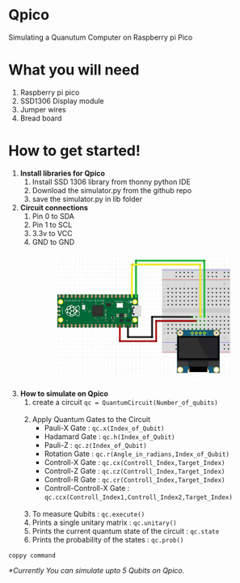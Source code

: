 # Qpico
Simulating a Quanutum Computer on Raspberry pi Pico

# What you will need
<ol><li>Raspberry pi pico</li>
  <li>SSD1306 Display module</li>
  <li>Jumper wires</li>
  <li>Bread board</li></ol>

# How to get started!
<ol>
 

  <li>
    <b>Install libraries for Qpico</b> 
    <ol><li>Install SSD 1306 library from thonny python IDE</li>
    <li>Download the simulator.py from the github repo</li>
    <li>save the simulator.py in lib folder </li>
    </ol> 
  </li>
  
  
  <li><b>Circuit connections</b> <ol>
    <li>Pin 0 to SDA</li>
    <li>Pin 1 to SCL</li>
    <li>3.3v to VCC</li>
    <li>GND to GND</li>
    </ol> 
  </li>
  
   <p align="center">
  <img src="pico circuit.jpg" width="350" title="Circuit Diagram"
</p>

  
  
  <li>
    <b>How to simulate on Qpico</b> 
    <ol><li>create a circuit <code>qc = QuantumCircuit(Number_of_qubits)</code></li>
    <br><li>Apply Quantum Gates to the Circuit 
  <ul><li>Pauli-X Gate : <code>qc.x(Index_of_Qubit)</code></li>
  <li>Hadamard Gate : <code>qc.h(Index_of_Qubit)</code></li> 
  <li>Pauli-Z : <code>qc.z(Index_of_Qubit)</code></li> 
  <li>Rotation Gate : <code>qc.r(Angle_in_radians,Index_of_Qubit)</code></li> 
  <li>Controll-X Gate : <code>qc.cx(Controll_Index,Target_Index)</code></li>
  <li>Controll-Z Gate : <code>qc.cz(Controll_Index,Target_Index)</code></li>
  <li>Controll-R Gate : <code>qc.cr(Controll_Index,Target_Index)</code></li> 
  <li>Controll-Controll-X Gate : <code>qc.ccx(Controll_Index1,Controll_Index2,Target_Index)</code></li></ul>
  </li></br>
    <li>To measure Qubits : <code>qc.execute()</code></li>
    <li>Prints a single unitary matrix : <code>qc.unitary()</code></li>
    <li>Prints the current quantum state of the circuit : <code>qc.state</code></li>
    <li>Prints the probability of the states : <code>qc.prob()</code></li>
    </ol> 
  </li>
  
  
  
 
</ol>


<pre><code>coppy command</code></pre>
  
  <em>*Currently You can simulate upto 5 Qubits on Qpico.</em> 
